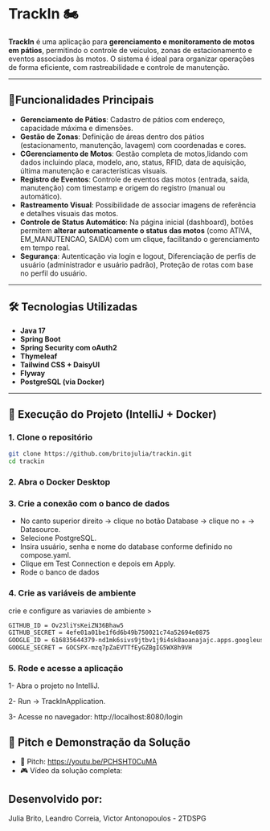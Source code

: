 # TrackIn 🏍️

**TrackIn** é uma aplicação para **gerenciamento e monitoramento de motos em pátios**, permitindo o controle de veículos, zonas de estacionamento e eventos associados às motos. O sistema é ideal para organizar operações de forma eficiente, com rastreabilidade e controle de manutenção.

---

## 📌Funcionalidades Principais

- **Gerenciamento de Pátios**: Cadastro de pátios com endereço, capacidade máxima e dimensões.  
- **Gestão de Zonas**: Definição de áreas dentro dos pátios (estacionamento, manutenção, lavagem) com coordenadas e cores.  
- **CGerenciamento de Motos**: Gestão completa de motos,lidando com dados incluindo placa, modelo, ano, status, RFID, data de aquisição, última manutenção e características visuais.  
- **Registro de Eventos**: Controle de eventos das motos (entrada, saída, manutenção) com timestamp e origem do registro (manual ou automático).  
- **Rastreamento Visual**: Possibilidade de associar imagens de referência e detalhes visuais das motos.  
- **Controle de Status Automático**: Na página inicial (dashboard), botões permitem **alterar automaticamente o status das motos** (como ATIVA, EM_MANUTENCAO, SAIDA) com um clique, facilitando o gerenciamento em tempo real.
- **Segurança**: Autenticação via login e logout, Diferenciação de perfis de usuário (administrador e usuário padrão), Proteção de rotas com base no perfil do usuário.
  
---

## 🛠 Tecnologias Utilizadas

- **Java 17**
- **Spring Boot**
- **Spring Security com oAuth2**
- **Thymeleaf**
- **Tailwind CSS + DaisyUI**
- **Flyway**
- **PostgreSQL (via Docker)**

---

## 🚀 Execução do Projeto (IntelliJ + Docker)

### 1. Clone o repositório
```bash
git clone https://github.com/britojulia/trackin.git
cd trackin
```

### 2. Abra o Docker Desktop

### 3. Crie a conexão com o banco de dados

- No canto superior direito → clique no botão Database → clique no + → Datasource.
- Selecione PostgreSQL.
- Insira usuário, senha e nome do database conforme definido no compose.yaml.
- Clique em Test Connection e depois em Apply.
- Rode o banco de dados

### 4. Crie as variáveis de ambiente
crie e configure as variavies de ambiente >
```bash
GITHUB_ID = Ov23liYsKeiZN36Bhaw5
GITHUB_SECRET = 4efe01a01be1f6d6b49b750021c74a52694e0875
GOOGLE_ID = 616835644379-nd1mk6sivs9jtbv1j9i4sk8aoanajajc.apps.googleusercontent.com
GOOGLE_SECRET = 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
````

### 5. Rode e acesse a aplicação
 1- Abra o projeto no IntelliJ.

 2- Run → TrackInApplication.

 3- Acesse no navegador: http://localhost:8080/login

## 🎥 Pitch e Demonstração da Solução

* 🔗 Pitch: https://youtu.be/PCHSHT0CuMA
* 🎮 Vídeo da solução completa: 

##  Desenvolvido por:
Julia Brito, Leandro Correia, Victor Antonopoulos - 2TDSPG
